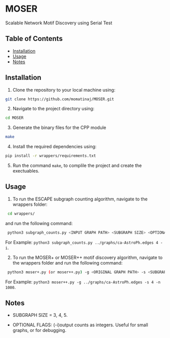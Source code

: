 # MOSER
Scalable Network Motif Discovery using Serial Test

## Table of Contents
- [Installation](#installation)
- [Usage](#usage)
- [Notes](#notes)

## Installation
1. Clone the repository to your local machine using: 
 ```Bash
 git clone https://github.com/momatinaj/MOSER.git
 ```

2. Navigate to the project directory using:
 ```Bash
 cd MOSER
 ```
3. Generate the binary files for the CPP module
 ```Bash 
 make
 ```
4. Install the required dependencies using:
 ```Bash 
 pip install -r wrappers/requirements.txt
 ```
5. Run the command `make`, to complile the project and create the exectuables.

## Usage

1. To run the ESCAPE subgraph counting algorithm, navigate to the wrappers folder:
```Bash
 cd wrappers/
 ```
and run the following command:
```Bash
 python3 subgraph_counts.py <INPUT GRAPH PATH> <SUBGRAPH SIZE> <OPTIONAL FLAGS>
 ```
For Example:
`python3 subgraph_counts.py ../graphs/ca-AstroPh.edges 4 -i`.

2. To run the MOSER+ or MOSER++ motif discovery algorithm, navigate to the wrappers folder and run the following command:
```Bash
 python3 moser+.py (or moser++.py) -g <ORIGINAL GRAPH PATH> -s <SUBGRAPH SIZE> -n <NUMBER OF STEPS>
 ```
For Example:
`python3 moser++.py -g ../graphs/ca-AstroPh.edges -s 4 -n 1000`.


## Notes

- SUBGRAPH SIZE = 3, 4, 5.

- OPTIONAL FLAGS: (-i)output counts as integers. Useful for small graphs, or for debugging.


